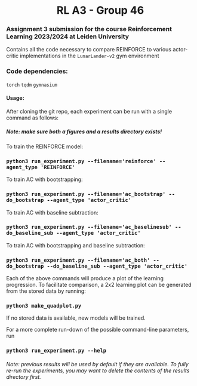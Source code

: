 <h1 align="center">RL A3 - Group 46</h1>

### Assignment 3 submission for the course Reinforcement Learning 2023/2024 at Leiden University

Contains all the code necessary to compare REINFORCE to various actor-critic implementations in the `LunarLander-v2` gym environment

### Code dependencies:

`torch` `tqdm` `gymnasium`

#### Usage:

After cloning the git repo, each experiment can be run with a single command as follows:

##### Note: make sure both a **figures** and a **results** directory exists!

To train the REINFORCE model:

### `python3 run_experiment.py --filename='reinforce' --agent_type 'REINFORCE'`

To train AC with bootstrapping:

### `python3 run_experiment.py --filename='ac_bootstrap' --do_bootstrap --agent_type 'actor_critic'`

To train AC with baseline subtraction:

### `python3 run_experiment.py --filename='ac_baselinesub' --do_baseline_sub --agent_type 'actor_critic'`

To train AC with bootstrapping and baseline subtraction:

### `python3 run_experiment.py --filename='ac_both' --do_bootstrap --do_baseline_sub --agent_type 'actor_critic'`



Each of the above commands will produce a plot of the learning progression. To facilitate comparison, a 2x2 learning plot can be generated  from the stored data by running:

### `python3 make_quadplot.py`

If no stored data is available, new models will be trained. 





For a more complete run-down of the possible command-line parameters, run

### `python3 run_experiment.py --help`

###### Note: previous results will be used by default if they are available. To fully re-run the experiments, you may want to delete the contents of the results directory first.
